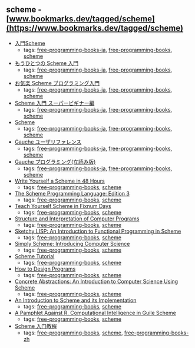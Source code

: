 scheme - [www.bookmarks.dev/tagged/scheme](https://www.bookmarks.dev/tagged/scheme) 
---
* [入門Scheme](https://web.archive.org/web/20140812144348/http://www4.ocn.ne.jp/~inukai/scheme_primer_j.html)
    * tags: [free-programming-books-ja](../tags/free-programming-books-ja.md), [free-programming-books](../tags/free-programming-books.md), [scheme](../tags/scheme.md)
* [もうひとつの Scheme 入門](http://www.shido.info/lisp/idx_scm.html)
    * tags: [free-programming-books-ja](../tags/free-programming-books-ja.md), [free-programming-books](../tags/free-programming-books.md), [scheme](../tags/scheme.md)
* [お気楽 Scheme プログラミング入門](http://www.geocities.jp/m_hiroi/func/scheme.html)
    * tags: [free-programming-books-ja](../tags/free-programming-books-ja.md), [free-programming-books](../tags/free-programming-books.md), [scheme](../tags/scheme.md)
* [Scheme 入門 スーパービギナー編](https://sites.google.com/site/atponslisp/home/scheme/racket/schemenyuumon-1/schemenyuumon)
    * tags: [free-programming-books-ja](../tags/free-programming-books-ja.md), [free-programming-books](../tags/free-programming-books.md), [scheme](../tags/scheme.md)
* [Scheme](https://ja.wikibooks.org/wiki/Scheme)
    * tags: [free-programming-books-ja](../tags/free-programming-books-ja.md), [free-programming-books](../tags/free-programming-books.md), [scheme](../tags/scheme.md)
* [Gauche ユーザリファレンス](http://practical-scheme.net/gauche/man/gauche-refj.html)
    * tags: [free-programming-books-ja](../tags/free-programming-books-ja.md), [free-programming-books](../tags/free-programming-books.md), [scheme](../tags/scheme.md)
* [Gauche プログラミング(立読み版)](https://web.archive.org/web/20140521224625/http://karetta.jp/book-cover/gauche-hacks)
    * tags: [free-programming-books-ja](../tags/free-programming-books-ja.md), [free-programming-books](../tags/free-programming-books.md), [scheme](../tags/scheme.md)
* [Write Yourself a Scheme in 48 Hours](https://en.wikibooks.org/wiki/Write_Yourself_a_Scheme_in_48_Hours)
    * tags: [free-programming-books](../tags/free-programming-books.md), [scheme](../tags/scheme.md)
* [The Scheme Programming Language: Edition 3](http://www.scheme.com/tspl3/)
    * tags: [free-programming-books](../tags/free-programming-books.md), [scheme](../tags/scheme.md)
* [Teach Yourself Scheme in Fixnum Days](https://ds26gte.github.io/tyscheme/index-Z-H-1.html)
    * tags: [free-programming-books](../tags/free-programming-books.md), [scheme](../tags/scheme.md)
* [Structure and Interpretation of Computer Programs](https://mitpress.mit.edu/sicp/full-text/book/book.html)
    * tags: [free-programming-books](../tags/free-programming-books.md), [scheme](../tags/scheme.md)
* [Sketchy LISP: An Introduction to Functional Programming in Scheme](http://www.bcl.hamilton.ie/~nmh/t3x.org/zzz/sketchy-lisp-3rd-ed-pdf.zip)
    * tags: [free-programming-books](../tags/free-programming-books.md), [scheme](../tags/scheme.md)
* [Simply Scheme: Introducing Computer Science](http://www.cs.berkeley.edu/~bh/ss-toc2.html)
    * tags: [free-programming-books](../tags/free-programming-books.md), [scheme](../tags/scheme.md)
* [Scheme Tutorial](http://www.cs.hut.fi/Studies/T-93.210/schemetutorial/)
    * tags: [free-programming-books](../tags/free-programming-books.md), [scheme](../tags/scheme.md)
* [How to Design Programs](http://htdp.org)
    * tags: [free-programming-books](../tags/free-programming-books.md), [scheme](../tags/scheme.md)
* [Concrete Abstractions: An Introduction to Computer Science Using Scheme](https://gustavus.edu/+max/concrete-abstractions.html)
    * tags: [free-programming-books](../tags/free-programming-books.md), [scheme](../tags/scheme.md)
* [An Introduction to Scheme and its Implementation](http://www.cs.rpi.edu/academics/courses/fall00/ai/scheme/reference/schintro-v14/schintro_toc.html)
    * tags: [free-programming-books](../tags/free-programming-books.md), [scheme](../tags/scheme.md)
* [A Pamphlet Against R. Computational Intelligence in Guile Scheme](https://panicz.github.io/pamphlet/)
    * tags: [free-programming-books](../tags/free-programming-books.md), [scheme](../tags/scheme.md)
* [Scheme 入门教程](http://deathking.github.io/yast-cn/)
    * tags: [free-programming-books](../tags/free-programming-books.md), [scheme](../tags/scheme.md), [free-programming-books-zh](../tags/free-programming-books-zh.md)

